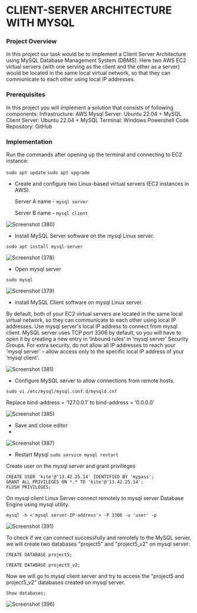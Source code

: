 # CLIENT-SERVER ARCHITECTURE WITH MYSQL
### Project Overview
In this project our task would be to implement a Client Server Architecture using MySQL Database Management System (DBMS).
Here two AWS EC2 virtual servers (with one serving as the client and the other as a  server) would be located in the same local virtual network, so that they can communicate to each other using local IP addresses.

### Prerequisites
In this project you will implement a solution that consists of following components:
Infrastructure: AWS
Mysql Server: Ubuntu 22.04 + MySQL
Client Server: Ubuntu 22.04 + MySQL
Terminal: Windows Powershell
Code Repository: GitHub 

### Implementation
Run the commands after opening up the terminal and connecting to EC2 instance:

`sudo apt update`
`sudo apt upgrade`

* Create and configure two Linux-based virtual servers (EC2 instances in AWS).

   Server A name - `mysql server`

   Server B name - `mysql client`
  
![Screenshot (380)](https://github.com/ettebaDwop/dareyProject5/assets/7973831/381ddf79-4da9-469b-8418-7f41b456914a)



* Install MySQL Server software on the mysql Linux server.

`sudo apt install mysql-server`

  ![Screenshot (378)](https://github.com/ettebaDwop/dareyProject5/assets/7973831/85a0b77b-a67a-4e77-8cb9-2a930a22d7f9)

 - Open mysql server
   
`sudo mysql`      

![Screenshot (379)](https://github.com/ettebaDwop/dareyProject5/assets/7973831/92172f0c-eb03-4ade-bd2c-4258c12c17be)
  
* install MySQL Client software on mysql Linux server.

  

By default, both of your EC2 virtual servers are located in the same local virtual network, so they can communicate to each other using local IP addresses. Use mysql server's local IP address to connect from mysql client. MySQL server uses TCP port 3306 by default, so you will have to open it by creating a new entry in ‘Inbound rules’ in ‘mysql server’ Security Groups. For extra security, do not allow all IP addresses to reach your ‘mysql server’ – allow access only to the specific local IP address of your ‘mysql client’.

![Screenshot (381)](https://github.com/ettebaDwop/dareyProject5/assets/7973831/cd34b7a4-e7b6-43a0-b875-c7f7c07af5f8)

* Configure MySQL server to allow connections from remote hosts.

`sudo vi /etc/mysql/mysql.conf.d/mysqld.cnf`

Replace bind-address  = ‘127.0.0.1’ to bind-address = ‘0.0.0.0’

![Screenshot (385)](https://github.com/ettebaDwop/dareyProject5/assets/7973831/d58a6087-b62b-4c56-b380-eaf9fee4a3b5)

- Save and close editor
- 
![Screenshot (387)](https://github.com/ettebaDwop/dareyProject5/assets/7973831/808ff608-87f6-4670-8a59-175c317c3feb)

- Restart Mysql 
  `sudo service mysql restart`

Create user on the mysql server and grant privilleges
```
CREATE USER 'kite'@'13.42.25.14' IDENTIFIED BY 'mypass';
GRANT ALL PRIVILEGES ON *.* TO 'kite'@'13.42.25.14';
FLUSH PRIVILEGES;
```

On mysql client Linux Server connect remotely to mysql server Database Engine using mysql utility.

 `mysql -h <'mysql server-IP-address'> -P 3306 -u 'user' -p`

 ![Screenshot (391)](https://github.com/ettebaDwop/dareyProject5/assets/7973831/977d6526-7a48-40a9-b07d-2e075493b8f7)

To check if we can connect successfully and remotely to the  MySQL server, we will  create two  databases "project5" and "project5_v2" on mysql server:

 `CREATE DATABASE project5;` 
 
`CREATE DATABASE project5_v2;`

Now we will go to mysql client server and try to access the "project5 and project5_v2"  databases created on mysql server.

`Show databases;`

![Screenshot (396)](https://github.com/ettebaDwop/dareyProject5/assets/7973831/25061a37-eb65-405b-8dad-1efb3395c578)






